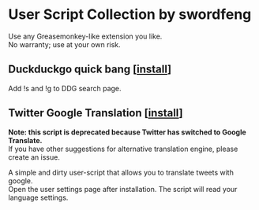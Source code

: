 # User Script Collection by swordfeng
Use any Greasemonkey-like extension you like.  
No warranty; use at your own risk.

## Duckduckgo quick bang [[install](https://github.com/swordfeng/userscript-collection/raw/master/ddg-quick-bang.user.js)]
Add !s and !g to DDG search page.

## Twitter Google Translation [[install](https://github.com/swordfeng/userscript-collection/raw/master/twitter-google-translation.user.js)]
**Note: this script is deprecated because Twitter has switched to Google Translate.**  
If you have other suggestions for alternative translation engine, please create an issue.

A simple and dirty user-script that allows you to translate tweets with google.  
Open the user settings page after installation. The script will read your language settings.  
